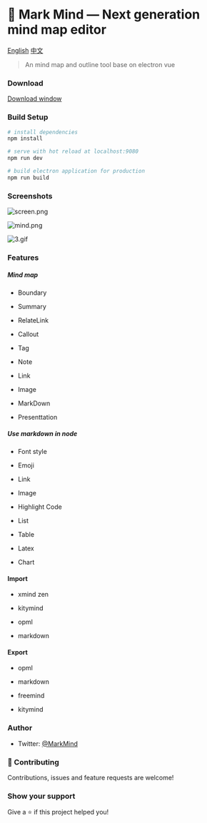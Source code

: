 # :wave: Mark Mind  — Next generation mind map editor

[English](https://github.com/MarkMindLtd/Mark-Mind) [中文](https://github.com/MarkMindLtd/Mark-Mind/blob/main/README%20-%20zh.md)

> An mind map and outline tool base on electron vue

### Download

[Download window](https://github.com/MarkMindLtd/Mark-Mind/releases/download/1.1.6/Mark.Mind.Setup.1.1.6.exe)

### Build Setup

```bash
# install dependencies
npm install

# serve with hot reload at localhost:9080
npm run dev

# build electron application for production
npm run build
```

### Screenshots

![screen.png](https://i.loli.net/2020/11/19/2EXh9HCOodcQN5G.png)

![mind.png](https://i.loli.net/2020/11/20/P6SQ24gJ5jXHfpi.png)

![3.gif](https://i.loli.net/2020/11/22/1zEPFiguDobOI7X.gif)

### Features

##### Mind map

- Boundary

- Summary

- RelateLink

- Callout

- Tag

- Note

- Link

- Image

- MarkDown

- Presenttation

##### Use markdown in node

- Font style

- Emoji

- Link

- Image

- Highlight Code

- List

- Table

- Latex

- Chart

#### Import

- xmind zen

- kitymind

- opml

- markdown

#### Export

- opml

- markdown

- freemind

- kitymind

### Author

- Twitter: [@MarkMind](https://twitter.com/MarkMind9)

### 🤝 Contributing

Contributions, issues and feature requests are welcome!

### Show your support

Give a ⭐️ if this project helped you!
